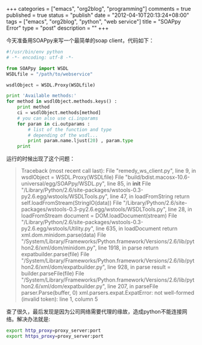 +++
categories = ["emacs", "org2blog", "programming"]
comments = true
published = true
status = "publish"
date = "2012-04-10T20:13:24+08:00"
tags = ["emacs", "org2blog", "python", "web service"]
title = "SOAPpy Error"
type = "post"
description = ""
+++

今天准备用SOAPpy来写一个最简单的soap client，代码如下：

```python
#!/usr/bin/env python
# -*- encoding: utf-8 -*-

from SOAPpy import WSDL
WSDLfile = "/path/to/webservice"

wsdlObject = WSDL.Proxy(WSDLfile)

print 'Available methods:'
for method in wsdlObject.methods.keys() :
    print method
    ci = wsdlObject.methods[method]
    # you can also use ci.inparams
    for param in ci.outparams :
        # list of the function and type 
        # depending of the wsdl...
        print param.name.ljust(20) , param.type
    print
```

运行的时候出现了这个问题：

<!--more-->

> Traceback (most recent call last):
>   File "remedy_ws_client.py", line 9, in <module>
>     wsdlObject = WSDL.Proxy(WSDLfile)
>   File "build/bdist.macosx-10.6-universal/egg/SOAPpy/WSDL.py", line 85, in __init__
>   File "/Library/Python/2.6/site-packages/wstools-0.3-py2.6.egg/wstools/WSDLTools.py", line 47, in loadFromString
>     return self.loadFromStream(StringIO(data))
>   File "/Library/Python/2.6/site-packages/wstools-0.3-py2.6.egg/wstools/WSDLTools.py", line 28, in loadFromStream
>     document = DOM.loadDocument(stream)
>   File "/Library/Python/2.6/site-packages/wstools-0.3-py2.6.egg/wstools/Utility.py", line 635, in loadDocument
>     return xml.dom.minidom.parse(data)
>   File "/System/Library/Frameworks/Python.framework/Versions/2.6/lib/python2.6/xml/dom/minidom.py", line 1918, in parse
>     return expatbuilder.parse(file)
>   File "/System/Library/Frameworks/Python.framework/Versions/2.6/lib/python2.6/xml/dom/expatbuilder.py", line 928, in parse
>     result = builder.parseFile(file)
>   File "/System/Library/Frameworks/Python.framework/Versions/2.6/lib/python2.6/xml/dom/expatbuilder.py", line 207, in parseFile
>     parser.Parse(buffer, 0)
> xml.parsers.expat.ExpatError: not well-formed (invalid token): line 1, column 5


查了很久，最后发现是因为公司网络需要代理的缘故，造成python不能连接网络。解决办法就是: 

```sh
export http_proxy=proxy_server:port
export https_proxy=proxy_server:port
```


